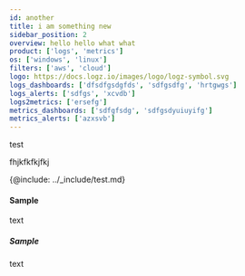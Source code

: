 ```yaml
---
id: another
title: i am something new
sidebar_position: 2
overview: hello hello what what
product: ['logs', 'metrics']
os: ['windows', 'linux']
filters: ['aws', 'cloud']
logo: https://docs.logz.io/images/logo/logz-symbol.svg
logs_dashboards: ['dfsdfgsdgfds', 'sdfgsdfg', 'hrtgwgs']
logs_alerts: ['sdfgs', 'xcvdb']
logs2metrics: ['ersefg']
metrics_dashboards: ['sdfgfsdg', 'sdfgsdyuiuyifg']
metrics_alerts: ['azxsvb']
---
```


test



<!-- logzio-inject:s3-config -->
fhjkfkfkjfkj
<!-- logzio-inject:s3-config -->


{@include: ../_include/test.md}




#### Sample

text

##### Sample

text

